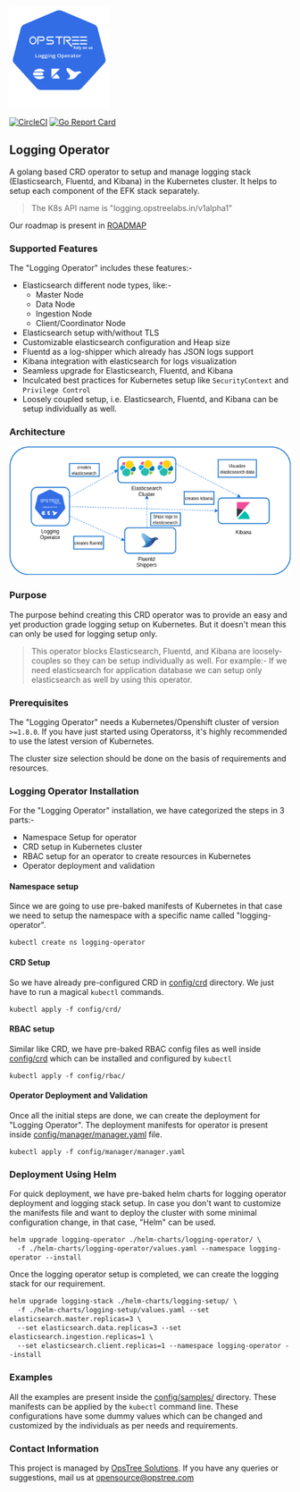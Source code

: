 <p align="left">
  <img src="./static/logging-operator-logo.svg" height="180" width="180">
</p>

[![CircleCI](https://circleci.com/gh/OT-CONTAINER-KIT/logging-operator/tree/master.svg?style=shield)](https://circleci.com/gh/OT-CONTAINER-KIT/logging-operator/tree/master)
[![Go Report Card](https://goreportcard.com/badge/github.com/OT-CONTAINER-KIT/logging-operator)](https://goreportcard.com/report/github.com/OT-CONTAINER-KIT/logging-operator)


## Logging Operator

A golang based CRD operator to setup and manage logging stack (Elasticsearch, Fluentd, and Kibana) in the Kubernetes cluster. It helps to setup each component of the EFK stack separately.

> The K8s API name is "logging.opstreelabs.in/v1alpha1"

Our roadmap is present in [ROADMAP](ROADMAP.md)

### Supported Features

The "Logging Operator" includes these features:-

- Elasticsearch different node types, like:-
  - Master Node
  - Data Node
  - Ingestion Node
  - Client/Coordinator Node
- Elasticsearch setup with/without TLS
- Customizable elasticsearch configuration and Heap size
- Fluentd as a log-shipper which already has JSON logs support
- Kibana integration with elasticsearch for logs visualization
- Seamless upgrade for Elasticsearch, Fluentd, and Kibana
- Inculcated best practices for Kubernetes setup like `SecurityContext` and `Privilege Control`
- Loosely coupled setup, i.e. Elasticsearch, Fluentd, and Kibana can be setup individually as well.

### Architecture

<div align="center">
    <img src="./static/logging-operator-arch.png">
</div>

### Purpose

The purpose behind creating this CRD operator was to provide an easy and yet production grade logging setup on Kubernetes. But it doesn't mean this can only be used for logging setup only.

> This operator blocks Elasticsearch, Fluentd, and Kibana are loosely-couples so they can be setup individually as well. For example:- If we need elasticsearch for application database we can setup only elasticsearch as well by using this operator.

### Prerequisites

The "Logging Operator" needs a Kubernetes/Openshift cluster of version `>=1.8.0`. If you have just started using Operatorss, it's highly recommended to use the latest version of Kubernetes.

The cluster size selection should be done on the basis of requirements and resources.

### Logging Operator Installation

For the "Logging Operator" installation, we have categorized the steps in 3 parts:-

- Namespace Setup for operator
- CRD setup in Kubernetes cluster
- RBAC setup for an operator to create resources in Kubernetes
- Operator deployment and validation

#### Namespace setup

Since we are going to use pre-baked manifests of Kubernetes in that case we need to setup the namespace with a specific name called "logging-operator".

```shell
kubectl create ns logging-operator
```

#### CRD Setup

So we have already pre-configured CRD in [config/crd](./config/crd) directory. We just have to run a magical `kubectl` commands.

```shell
kubectl apply -f config/crd/
```

#### RBAC setup

Similar like CRD, we have pre-baked RBAC config files as well inside [config/crd](./config/rbac) which can be installed and configured by `kubectl`

```shell
kubectl apply -f config/rbac/
```

#### Operator Deployment and Validation

Once all the initial steps are done, we can create the deployment for "Logging Operator". The deployment manifests for operator is present inside [config/manager/manager.yaml](./config/manager/manager.yaml) file.

```shell
kubectl apply -f config/manager/manager.yaml
```

### Deployment Using Helm

For quick deployment, we have pre-baked helm charts for logging operator deployment and logging stack setup. In case you don't want to customize the manifests file and want to deploy the cluster with some minimal configuration change, in that case, "Helm" can be used.

```shell
helm upgrade logging-operator ./helm-charts/logging-operator/ \
  -f ./helm-charts/logging-operator/values.yaml --namespace logging-operator --install
```

Once the logging operator setup is completed, we can create the logging stack for our requirement.

```shell
helm upgrade logging-stack ./helm-charts/logging-setup/ \
  -f ./helm-charts/logging-setup/values.yaml --set elasticsearch.master.replicas=3 \
  --set elasticsearch.data.replicas=3 --set elasticsearch.ingestion.replicas=1 \
  --set elasticsearch.client.replicas=1 --namespace logging-operator --install
```

### Examples

All the examples are present inside the [config/samples/](./config/samples/) directory. These manifests can be applied by the `kubectl` command line. These configurations have some dummy values which can be changed and customized by the individuals as per needs and requirements.

### Contact Information

This project is managed by [OpsTree Solutions](https://opstree.com). If you have any queries or suggestions, mail us at opensource@opstree.com
